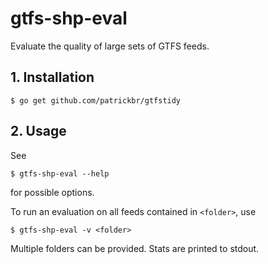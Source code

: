 # gtfs-shp-eval

Evaluate the quality of large sets of GTFS feeds.

## 1. Installation
    $ go get github.com/patrickbr/gtfstidy

## 2. Usage
See

    $ gtfs-shp-eval --help

for possible options.

To run an evaluation on all feeds contained in `<folder>`, use

	$ gtfs-shp-eval -v <folder>

Multiple folders can be provided. Stats are printed to stdout.
